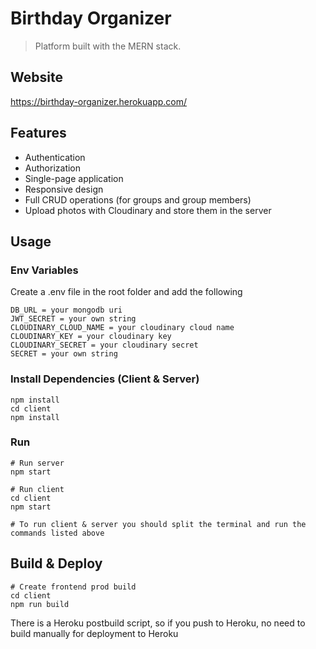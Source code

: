 # Birthday Organizer

> Platform built with the MERN stack.

## Website

https://birthday-organizer.herokuapp.com/

## Features

- Authentication
- Authorization
- Single-page application
- Responsive design
- Full CRUD operations (for groups and group members)
- Upload photos with Cloudinary and store them in the server

## Usage

### Env Variables

Create a .env file in the root folder and add the following

```
DB_URL = your mongodb uri
JWT_SECRET = your own string
CLOUDINARY_CLOUD_NAME = your cloudinary cloud name
CLOUDINARY_KEY = your cloudinary key
CLOUDINARY_SECRET = your cloudinary secret
SECRET = your own string
```

### Install Dependencies (Client & Server)

```
npm install
cd client
npm install
```

### Run

```
# Run server
npm start

# Run client
cd client
npm start

# To run client & server you should split the terminal and run the commands listed above
```

## Build & Deploy

```
# Create frontend prod build
cd client
npm run build
```

There is a Heroku postbuild script, so if you push to Heroku, no need to build manually for deployment to Heroku